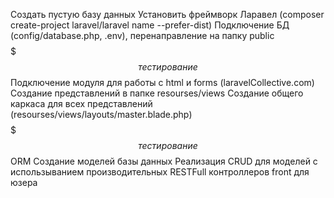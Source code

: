 Создать пустую базу данных
Установить фреймворк Ларавел (composer create-project laravel/laravel name --prefer-dist)
Подключение БД (config/database.php, .env), перенаправление на папку public
$$$$$$$ тестирование $$$$$$
Подключение модуля для работы с html и forms (laravelCollective.com)
Создание представлений в папке resourses/views
Создание общего каркаса для всех представлений (resourses/views/layouts/master.blade.php)
$$$$$$$ тестирование $$$$$$
ORM Сoздание моделей базы данных 
Реализация CRUD для моделей с использыванием производительных RESTFull контроллеров
front для юзера

